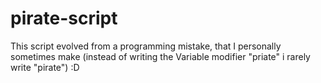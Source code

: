 # pirate-script

This script evolved from a programming mistake, that I personally sometimes make (instead of writing the Variable modifier "priate" i rarely write "pirate") :D
